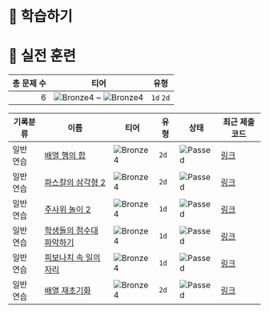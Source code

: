 # 📖 학습하기

# 🥇 실전 훈련
|총 문제 수|티어|유형|
|---:|---|---|
|6|![Bronze4][b4] ~ ![Bronze4][b4]|`1d` `2d`|

|기록분류|이름|티어|유형|상태|최근 제출 코드|
|---|---|---|---|---|---|
|일반 연습|[배열 행의 합](https://www.codetree.ai/training-field/search/problems/sum-of-array-rows)|![Bronze4][b4]|`2d`|![Passed][passed]|[링크](https://github.com/seokjunh/codeTree/blob/main/241212/%EB%B0%B0%EC%97%B4%20%ED%96%89%EC%9D%98%20%ED%95%A9/sum-of-array-rows.py)|
|일반 연습|[파스칼의 삼각형 2](https://www.codetree.ai/training-field/search/problems/pascal's-triangle-2)|![Bronze4][b4]|`2d`|![Passed][passed]|[링크](https://github.com/seokjunh/codeTree/blob/main/241212/%ED%8C%8C%EC%8A%A4%EC%B9%BC%EC%9D%98%20%EC%82%BC%EA%B0%81%ED%98%95%202/pascals-triangle-2.py)|
|일반 연습|[주사위 놀이 2](https://www.codetree.ai/training-field/search/problems/play-with-dice-2)|![Bronze4][b4]|`1d`|![Passed][passed]|[링크](https://github.com/seokjunh/codeTree/blob/main/241212/%EC%A3%BC%EC%82%AC%EC%9C%84%20%EB%86%80%EC%9D%B4%202/play-with-dice-2.py)|
|일반 연습|[학생들의 점수대 파악하기](https://www.codetree.ai/training-field/search/problems/understand-students-scores)|![Bronze4][b4]|`1d`|![Passed][passed]|[링크](https://github.com/seokjunh/codeTree/blob/main/241212/%ED%95%99%EC%83%9D%EB%93%A4%EC%9D%98%20%EC%A0%90%EC%88%98%EB%8C%80%20%ED%8C%8C%EC%95%85%ED%95%98%EA%B8%B0/understand-students-scores.py)|
|일반 연습|[피보나치 속 일의 자리](https://www.codetree.ai/training-field/search/problems/number-of-places-in-the-fibonacci)|![Bronze4][b4]|`1d`|![Passed][passed]|[링크](https://github.com/seokjunh/codeTree/blob/main/241212/%ED%94%BC%EB%B3%B4%EB%82%98%EC%B9%98%20%EC%86%8D%20%EC%9D%BC%EC%9D%98%20%EC%9E%90%EB%A6%AC/number-of-places-in-the-fibonacci.py)|
|일반 연습|[배열 재초기화](https://www.codetree.ai/training-field/search/problems/aray-reinitialization)|![Bronze4][b4]|`2d`|![Passed][passed]|[링크](https://github.com/seokjunh/codeTree/blob/main/241212/%EB%B0%B0%EC%97%B4%20%EC%9E%AC%EC%B4%88%EA%B8%B0%ED%99%94/aray-reinitialization.py)|










[b5]: https://img.shields.io/badge/Bronze_5-%235D3E31.svg
[b4]: https://img.shields.io/badge/Bronze_4-%235D3E31.svg
[b3]: https://img.shields.io/badge/Bronze_3-%235D3E31.svg
[b2]: https://img.shields.io/badge/Bronze_2-%235D3E31.svg
[b1]: https://img.shields.io/badge/Bronze_1-%235D3E31.svg
[s5]: https://img.shields.io/badge/Silver_5-%23394960.svg
[s4]: https://img.shields.io/badge/Silver_4-%23394960.svg
[s3]: https://img.shields.io/badge/Silver_3-%23394960.svg
[s2]: https://img.shields.io/badge/Silver_2-%23394960.svg
[s1]: https://img.shields.io/badge/Silver_1-%23394960.svg
[g5]: https://img.shields.io/badge/Gold_5-%23FFC433.svg
[g4]: https://img.shields.io/badge/Gold_4-%23FFC433.svg
[g3]: https://img.shields.io/badge/Gold_3-%23FFC433.svg
[g2]: https://img.shields.io/badge/Gold_2-%23FFC433.svg
[g1]: https://img.shields.io/badge/Gold_1-%23FFC433.svg
[p5]: https://img.shields.io/badge/Platinum_5-%2376DDD8.svg
[p4]: https://img.shields.io/badge/Platinum_4-%2376DDD8.svg
[p3]: https://img.shields.io/badge/Platinum_3-%2376DDD8.svg
[p2]: https://img.shields.io/badge/Platinum_2-%2376DDD8.svg
[p1]: https://img.shields.io/badge/Platinum_1-%2376DDD8.svg
[passed]: https://img.shields.io/badge/Passed-%23009D27.svg
[failed]: https://img.shields.io/badge/Failed-%23D24D57.svg
[easy]: https://img.shields.io/badge/쉬움-%235cb85c.svg?for-the-badge
[medium]: https://img.shields.io/badge/보통-%23FFC433.svg?for-the-badge
[hard]: https://img.shields.io/badge/어려움-%23D24D57.svg?for-the-badge